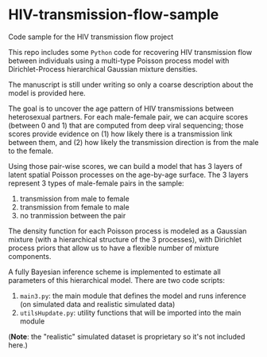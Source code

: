 # HIV-transmission-flow-sample
Code sample for the HIV transmission flow project

This repo includes some `Python` code for recovering HIV transmission flow between individuals using a multi-type Poisson process model with Dirichlet-Process hierarchical Gaussian mixture densities. 

The manuscript is still under writing so only a coarse description about the model is provided here.

The goal is to uncover the age pattern of HIV transmissions between heterosexual partners. For each male-female pair, we can acquire scores (between 0 and 1) that are computed from deep viral sequencing; those scores provide evidence on (1) how likely there is a transmission link between them, and (2) how likely the transmission direction is from the male to the female.

Using those pair-wise scores, we can build a model that has 3 layers of latent spatial Poisson processes on the age-by-age surface. The 3 layers represent 3 types of male-female pairs in the sample:

1. transmission from male to female
2. transmission from female to male
3. no tranmission between the pair

The density function for each Poisson process is modeled as a Gaussian mixture (with a hierarchical structure of the 3 processes), with Dirichlet process priors that allow us to have a flexible number of mixture components. 

A fully Bayesian inference scheme is implemented to estimate all parameters of this hierarchical model. There are two code scripts:

1. `main3.py`: the main module that defines the model and runs inference (on simulated data and realistic simulated data)
2. `utilsHupdate.py`: utility functions that will be imported into the main module

(**Note**: the "realistic" simulated dataset is proprietary so it's not included here.)
